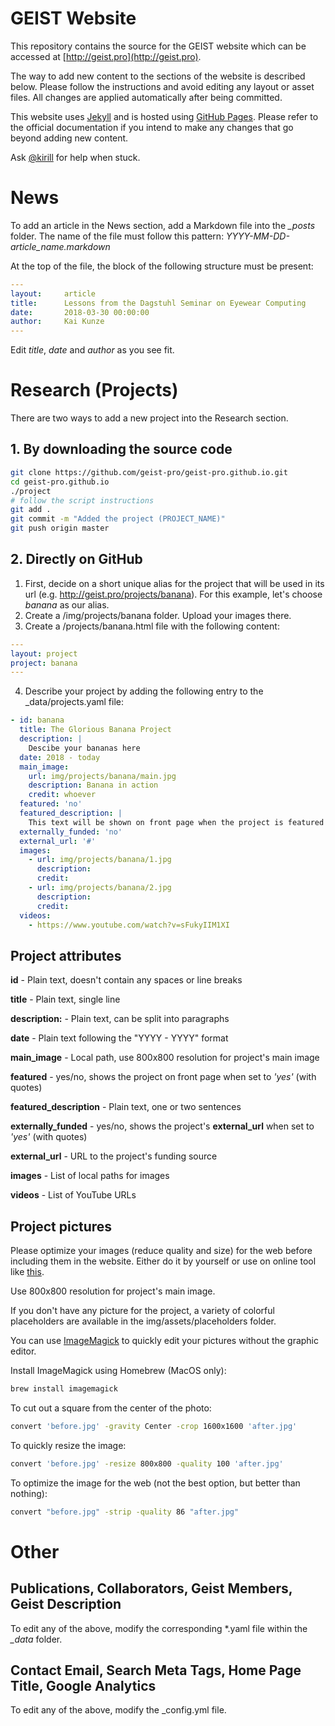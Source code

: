 # GEIST Website

This repository contains the source for the GEIST website which can be accessed at [http://geist.pro](http://geist.pro).

The way to add new content to the sections of the website is described below. 
Please follow the instructions and avoid editing any layout or asset files.
All changes are applied automatically after being committed.

This website uses [Jekyll](https://jekyllrb.com) and is hosted using [GitHub Pages](https://pages.github.com). 
Please refer to the official documentation if you intend to make any changes that go beyond adding new content.

Ask [@kirill](https://geist-hq.slack.com/messages/D3B4S9C2V/team/U3B3VTAU8/) for help when stuck.

# News
To add an article in the News section, add a Markdown file into the *_posts* folder.
The name of the file must follow this pattern: *YYYY-MM-DD-article_name.markdown*

At the top of the file, the block of the following structure must be present:
```yaml
---
layout:     article
title:      Lessons from the Dagstuhl Seminar on Eyewear Computing
date:       2018-03-30 00:00:00
author:     Kai Kunze
---
```

Edit *title*, *date* and *author* as you see fit.

# Research (Projects)
There are two ways to add a new project into the Research section.

## 1. By downloading the source code
```bash
git clone https://github.com/geist-pro/geist-pro.github.io.git
cd geist-pro.github.io
./project
# follow the script instructions
git add .
git commit -m "Added the project (PROJECT_NAME)"
git push origin master
```

## 2. Directly on GitHub
1. First, decide on a short unique alias for the project that will be used in its url (e.g. http://geist.pro/projects/banana). For this example, let's choose *banana* as our alias.
2. Create a /img/projects/banana folder. Upload your images there.
3. Create a /projects/banana.html file with the following content:
  ```yaml
  ---
  layout: project
  project: banana
  ---
  ```
4. Describe your project by adding the following entry to the \_data/projects.yaml file:
  ```yaml
  - id: banana
    title: The Glorious Banana Project
    description: |
      Descibe your bananas here
    date: 2018 - today
    main_image: 
      url: img/projects/banana/main.jpg
      description: Banana in action
      credit: whoever
    featured: 'no'
    featured_description: |
      This text will be shown on front page when the project is featured
    externally_funded: 'no'
    external_url: '#'
    images:
      - url: img/projects/banana/1.jpg
        description: 
        credit:
      - url: img/projects/banana/2.jpg
        description:
        credit:
    videos:
      - https://www.youtube.com/watch?v=sFukyIIM1XI
  ```

## Project attributes
**id**                - Plain text, doesn't contain any spaces or line breaks

**title**             - Plain text, single line

**description:**      - Plain text, can be split into paragraphs

**date**              - Plain text following the "YYYY - YYYY" format

**main_image**        - Local path, use 800x800 resolution for project's main image

**featured**          - yes/no, shows the project on front page when set to *'yes'* (with quotes)

**featured_description** - Plain text, one or two sentences

**externally_funded** - yes/no, shows the project's **external_url** when set to *'yes'* (with quotes)

**external_url**      - URL to the project's funding source

**images**            - List of local paths for images

**videos**            - List of YouTube URLs

## Project pictures
Please optimize your images (reduce quality and size) for the web before including them in the website. Either do it by yourself or use on online tool like [this](http://optimizilla.com/).

Use 800x800 resolution for project's main image.

If you don't have any picture for the project, a variety of colorful placeholders are available in the img/assets/placeholders folder. 

You can use [ImageMagick](http://www.imagemagick.org/script/index.php) to quickly edit your pictures without the graphic editor.

Install ImageMagick using Homebrew (MacOS only):
```bash
brew install imagemagick
```
To cut out a square from the center of the photo:
```bash
convert 'before.jpg' -gravity Center -crop 1600x1600 'after.jpg'
```
To quickly resize the image:
```bash
convert 'before.jpg' -resize 800x800 -quality 100 'after.jpg'
```
To optimize the image for the web (not the best option, but better than nothing):
```bash
convert "before.jpg" -strip -quality 86 "after.jpg"
```

# Other
## Publications, Collaborators, Geist Members, Geist Description
To edit any of the above, modify the corresponding *.yaml file within the *_data* folder.

## Contact Email, Search Meta Tags, Home Page Title, Google Analytics
To edit any of the above, modify the _config.yml file.
